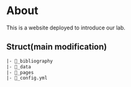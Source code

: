 # About

This is a website deployed to introduce our lab.

## Struct(main modification)

```txt
|- 📂_bibliography
|- 📂_data
|- 📂_pages
|- 📄_config.yml

```

